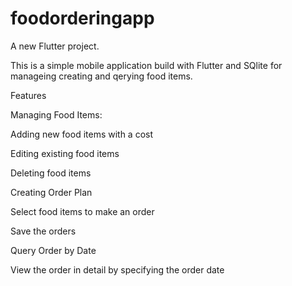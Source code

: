 # foodorderingapp
A new Flutter project.

This is a simple mobile application build with Flutter and SQlite for manageing creating and qerying food items. 

Features

Managing Food Items: 

  Adding new food items with a cost
  
  Editing existing food items
  
  Deleting food items
  

Creating Order Plan

  Select food items to make an order
  
  Save the orders 


Query Order by Date

  View the order in detail by specifying the order date 

